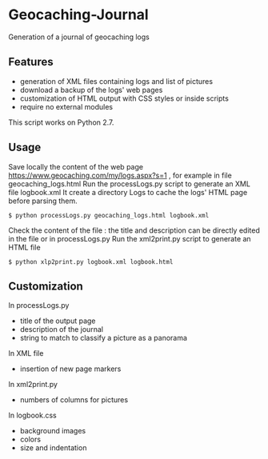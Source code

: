 # Geocaching-Journal
Generation of a journal of geocaching logs

## Features

* generation of XML files containing logs and list of pictures
* download a backup of the logs' web pages
* customization of HTML output with CSS styles or inside scripts
* require no external modules

This script works on Python 2.7.

## Usage

Save locally the content of the web page https://www.geocaching.com/my/logs.aspx?s=1 , for example in file geocaching_logs.html
Run the processLogs.py script to generate an XML file logbook.xml
It create a directory Logs to cache the logs' HTML page before parsing them.

```
$ python processLogs.py geocaching_logs.html logbook.xml
```

Check the content of the file : the title and description can be directly edited in the file or in processLogs.py 
Run the xml2print.py script to generate an HTML file

```
$ python xlp2print.py logbook.xml logbook.html
```

## Customization

In processLogs.py

* title of the output page
* description of the journal
* string to match to classify a picture as a panorama

In XML file

* insertion of new page markers <page/>

In xml2print.py

* numbers of columns for pictures

In logbook.css

* background images
* colors
* size and indentation

